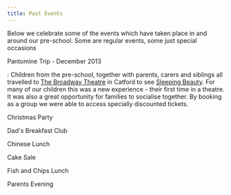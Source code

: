 ```yaml
---
title: Past Events
---
```

Below we celebrate some of the events which have taken place in and around
our pre-school. Some are regular events, some just special occasions


Pantomine Trip - December 2013

: Children from the pre-school, together with parents, carers and siblings
all travelled to [The Broadway Theatre](http://broadwaytheatre.org.uk/) in
Catford to see [Sleeping Beauty](http://www.paulholmanassociates.co.uk/showinfo.asp?showID=100071).
For many of our children this was a new experience - their first time in a theatre. It
was also a great opportunity for families to socialise together. By booking as a group
we were able to access specially discounted tickets. 


Christmas Party

Dad's Breakfast Club

Chinese Lunch

Cake Sale

Fish and Chips Lunch

Parents Evening
